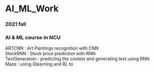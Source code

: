 # AI_ML_Work
### 2021 fall 
### AI & ML course in NCU
ARTCNN : Art Paintings recognition with CNN <br>
StockRNN : Stock price prediction with RNN <br>
TextGeneration : predicting the context and generating text using RNN <br>
Maze : using Qlearning and RL to 
